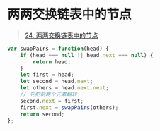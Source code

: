 
# 两两交换链表中的节点


> [24. 两两交换链表中的节点](https://leetcode.cn/problems/swap-nodes-in-pairs/)



```javascript
var swapPairs = function(head) {
    if (head === null || head.next === null) {
        return head;
    }
    let first = head;
    let second = head.next;
    let others = head.next.next;
    // 先把前两个元素翻转
    second.next = first;
    first.next = swapPairs(others);
    return second;
};
```